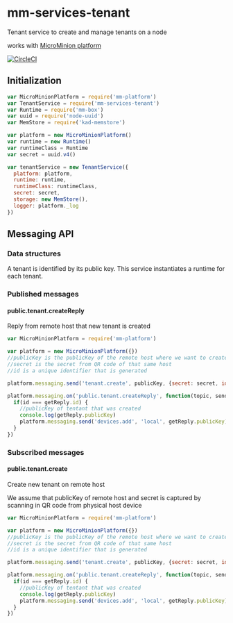 # mm-services-tenant

Tenant service to create and manage tenants on a node

works with [MicroMinion platform](https://github.com/MicroMinion/mm-platform)

[![CircleCI](https://circleci.com/gh/MicroMinion/mm-services-tenant.svg?style=svg)](https://circleci.com/gh/MicroMinion/mm-services-tenant)

## Initialization

```js
var MicroMinionPlatform = require('mm-platform')
var TenantService = require('mm-services-tenant')
var Runtime = require('mm-box')
var uuid = require('node-uuid')
var MemStore = require('kad-memstore')

var platform = new MicroMinionPlatform()
var runtime = new Runtime()
var runtimeClass = Runtime
var secret = uuid.v4()

var tenantService = new TenantService({
  platform: platform,
  runtime: runtime,
  runtimeClass: runtimeClass,
  secret: secret,
  storage: new MemStore(),
  logger: platform._log
})
```

## Messaging API

### Data structures

A tenant is identified by its public key. This service instantiates a runtime for each tenant.

### Published messages

#### public.tenant.createReply

Reply from remote host that new tenant is created

```js
var MicroMinionPlatform = require('mm-platform')

var platform = new MicroMinionPlatform({})
//publicKey is the publicKey of the remote host where we want to create a tenant on
//secret is the secret from QR code of that same host
//id is a unique identifier that is generated

platform.messaging.send('tenant.create', publicKey, {secret: secret, id: id})

platform.messaging.on('public.tenant.createReply', function(topic, sender, getReply) {
  if(id === getReply.id) {
    //publicKey of tentant that was created
    console.log(getReply.publicKey)
    platform.messaging.send('devices.add', 'local', getReply.publicKey)
  }
})
```

### Subscribed messages

#### public.tenant.create

Create new tenant on remote host

We assume that publicKey of remote host and secret is captured by scanning in QR code from physical host device

```js
var MicroMinionPlatform = require('mm-platform')

var platform = new MicroMinionPlatform({})
//publicKey is the publicKey of the remote host where we want to create a tenant on
//secret is the secret from QR code of that same host
//id is a unique identifier that is generated

platform.messaging.send('tenant.create', publicKey, {secret: secret, id: id})

platform.messaging.on('public.tenant.createReply', function(topic, sender, getReply) {
  if(id === getReply.id) {
    //publicKey of tentant that was created
    console.log(getReply.publicKey)
    platform.messaging.send('devices.add', 'local', getReply.publicKey)
  }
})
```
